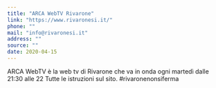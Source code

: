 ```yaml
---
title: "ARCA WebTV Rivarone"
link: "https://www.rivaronesi.it/"
phone: ""
mail: "info@rivaronesi.it"
address: ""
source: ""
date: 2020-04-15
---
```


ARCA WebTV è la web tv di Rivarone che va in onda ogni martedì dalle 21:30 alle 22
Tutte le istruzioni sul sito. #rivaronenonsiferma
